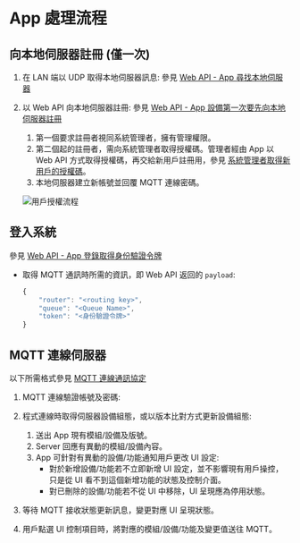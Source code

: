 # App 處理流程

## 向本地伺服器註冊 (僅一次)

1. 在 LAN 端以 UDP 取得本地伺服器訊息: 參見 [Web API - App 尋找本地伺服器](../通訊協定/Web%20API.md#app-尋找本地伺服器)

1. 以 Web API 向本地伺服器註冊: 參見 [Web API - App 設備第一次要先向本地伺服器註冊](../通訊協定/Web%20API.md#app-設備第一次要先向本地伺服器註冊)
    1. 第一個要求註冊者視同系統管理者，擁有管理權限。
    1. 第二個起的註冊者，需向系統管理者取得授權碼。管理者經由 App 以 Web API 方式取得授權碼，再交給新用戶註冊用，參見 [系統管理者取得新用戶的授權碼](../通訊協定/Web%20API.md#系統管理者取得新用戶的授權碼)。
    1. 本地伺服器建立新帳號並回覆 MQTT 連線密碼。

    ![用戶授權流程](https://cacoo.com/diagrams/XIbHkJ4p7f6aNVdg-E2AF8.png)


## 登入系統

參見 [Web API - App 登錄取得身份驗證令牌](../通訊協定/Web%20API.md#app-登錄取得身份驗證令牌)

* 取得 MQTT 通訊時所需的資訊，即 Web API 返回的 `payload`:
    ```js
    {
        "router": "<routing key>",
        "queue": "<Queue Name>",
        "token": "<身份驗證令牌>"
    }
    ```


## MQTT 連線伺服器

以下所需格式參見 [MQTT 連線通訊協定](../通訊協定/MQTT%20通訊協定.md)

1. MQTT 連線驗證帳號及密碼:


1. 程式連線時取得伺服器設備組態，或以版本比對方式更新設備組態:
    1. 送出 App 現有模組/設備及版號。
    1. Server 回應有異動的模組/設備內容。
    1. App 可針對有異動的設備/功能通知用戶更改 UI 設定:
        * 對於新增設備/功能若不立即新增 UI 設定，並不影響現有用戶操控，只是從 UI 看不到這個新增功能的狀態及控制介面。
        * 對已刪除的設備/功能若不從 UI 中移除，UI 呈現應為停用狀態。

1. 等待 MQTT 接收狀態更新訊息，變更對應 UI 呈現狀態。

1. 用戶點選 UI 控制項目時，將對應的模組/設備/功能及變更值送往 MQTT。


